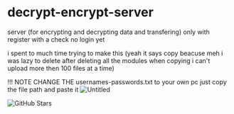 # decrypt-encrypt-server
server (for encrypting and decrypting data and transfering) only with register with a check  no login yet 

i spent to much time trying to make this
(yeah it says copy beacuse meh i was lazy to delete after deleting all the modules when copying i can't upload more then 100 files at a time)

!!! NOTE CHANGE THE usernames-passwords.txt to your own pc just copy the file path and paste it 
![Untitled](https://github.com/user-attachments/assets/a8cd81c9-ab7a-4224-8a95-dc4cf23dbd0d)


![GitHub Stars](https://img.shields.io/github/stars/ROBLOXFEETRADNOTI4EVER/decrypt-encrypt-server?style=social)
